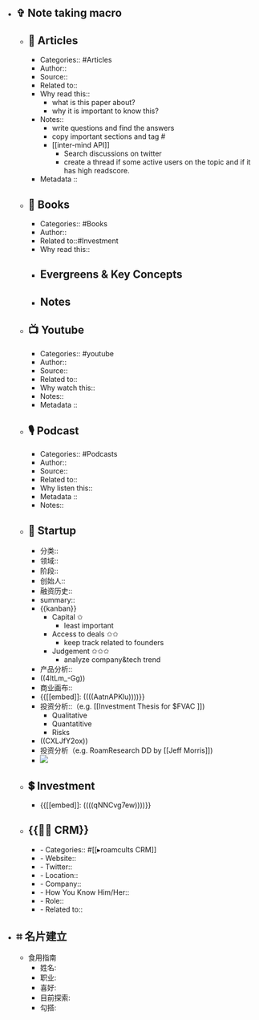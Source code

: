 - ## ✞ Note taking macro
    - ## 📜 Articles
        - Categories:: #Articles
        - Author:: 
        - Source:: 
        - Related to::
        - Why read this::
            - what is this paper about?
            - why it is important to know this?
        - Notes::
            - write questions and find the answers
            - copy important sections and tag #
            - [[inter-mind API]]
                - Search discussions on twitter
                - create a thread if some active users on the topic and if it has high readscore.
        - Metadata ::
    - ## 📙 Books
        - Categories:: #Books
        - Author::
        - Related to::#Investment
        - Why read this::
        - ## Evergreens & Key Concepts
        - ## Notes
    - ## 📺 Youtube
        - Categories:: #youtube
        - Author:: 
        - Source::
        - Related to::
        - Why watch this:: 
        - Notes:: 
        - Metadata ::
    - ## 🎙 Podcast
        - Categories:: #Podcasts
        - Author:: 
        - Source:: 
        - Related to::
        - Why listen this::
        - Metadata ::
        - Notes::
    - ## 🦄️ Startup
        - 分类::
        - 领域::
        - 阶段::
        - 创始人::
        - 融资历史::
        - summary::
        - {{kanban}}
            - Capital ✩
                - least important
            - Access to deals ✩✩
                - keep track related to founders
            - Judgement ✩✩✩
                - analyze company&tech trend
        - 产品分析::
        - ((4ltLm_-Gg))
        - 商业画布::
        - {{[[embed]]: ((((AatnAPKlu))))}}
        - 投资分析::（e.g. [[Investment Thesis for $FVAC ]])
            - Qualitative
            - Quantatitive
            - Risks
        - ((CXLJfY2ox))
        - 投资分析（e.g. RoamResearch DD by [[Jeff Morris]])
        - ![](https://firebasestorage.googleapis.com/v0/b/firescript-577a2.appspot.com/o/imgs%2Fapp%2Ffatgarage%2FBXrfE-Fj8E.png?alt=media&token=0da22d4a-0816-4397-944c-c7cd85982095)
    - ## 💲 Investment
        - {{[[embed]]: ((((qNNCvg7ew))))}}
    - ## {{👯‍♀️ CRM}}
        - - Categories:: #[[▸roamcults CRM]]
        - - Website::
        - - Twitter::
        - - Location::
        - - Company::
        - - How You Know Him/Her::
        - - Role::
        - - Related to::
- ## ⌗ 名片建立
    - 食用指南
        - 姓名: 
        - 职业: 
        - 喜好: 
        - 目前探索:
        - 勾搭:
